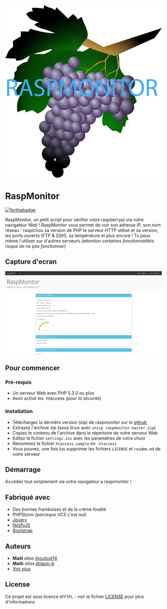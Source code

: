 ![LOGO](https://raw.githubusercontent.com/outout14/raspmonitor/master/logo.png)
# RaspMonitor 
[![forthebadge](http://forthebadge.com/images/badges/powered-by-electricity.svg)](http://forthebadge.com)

RaspMonitor, un petit script pour vérifier votre raspberrypi via votre navigateur Web !
RaspMonitor vous permet de voir son adresse IP, son nom réseau : raspichou sa version de PHP le serveur HTTP utilisé et sa version, les ports ouverts (FTP & SSH), sa température et plus encore ! Tu peux même l'utiliser sur d'autres serveurs _(attention certaines fonctionnailités risque de ne pas fonctionner)_

## Capture d'ecran 
![SCREEN](https://raw.githubusercontent.com/outout14/raspmonitor/master/capture.PNG)

## Pour commencer

### Pré-requis
- Un serveur Web avec PHP 5.3.0 ou plus
- Avoir activé les .htaccess _(pour la sécurité)_

### Installation
- Téléchargez la dernière version (zip) de raspmonitor sur le [github](https://github.com/outout14/raspmonitor/releases)
- Extrayez l'archive zip (sous linux avec ```unzip raspmonitor-master.zip```)
- Copiez le contenu de l'archive dans le répertoire de votre serveur Web
- Editez le fichier ```settings.ini``` avec les paramètres de votre choix
- Renommez le fichier ```htaccess.sample``` en ```.htaccess```
- Vous pouvez, une fois lus supprimer les fichiers ```LICENSE``` et ```readme.md``` de votre serveur 

## Démarrage
Accèdez tout simplement via votre navigateur a raspmonitor !

## Fabriqué avec
- Des bonnes framboises et de la crème fouêté
- PHPStorm _(parceque VCS c'est nul)_
- [Jquery](https://jquery.com)
- [NotifyJS](https://notifyjs.com)
- [Bootstrap](https://getbootstrap.com/)

## Auteurs
* **Maël** _alias_ [@outout14](https://github.com/outout14)
* **Math** _alias_ [@lapin-b](https://github.com/lapin-b)
* [Voir plus](https://github.com/outout14/raspmonitor/contributors)

## License

Ce projet est sous licence ``WTFTPL`` - voir le fichier [LICENSE](https://github.com/outout14/raspmonitor/blob/master/LICENSE) pour plus d'informations

